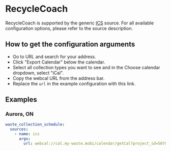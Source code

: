 # RecycleCoach

RecycleCoach is supported by the generic [ICS](/doc/source/ics.md) source. For all available configuration options, please refer to the source description.


## How to get the configuration arguments

- Go to URL and search for your address.  
- Click "Export Calendar" below the calendar.
- Select all collection types you want to see and in the Choose calendar dropdown, select "iCal".
- Copy the webcal URL from the address bar.
- Replace the `url` in the example configuration with this link.

## Examples

### Aurora, ON

```yaml
waste_collection_schedule:
  sources:
    - name: ics
      args:
        url: webcal://cal.my-waste.mobi/calendar/getCal?project_id=507&district_id=TownofAurora&info=collection-36-S582-collection-35-S582-collection-34-S581-collection-37-S584&app_nm=webapp&force=1
```
